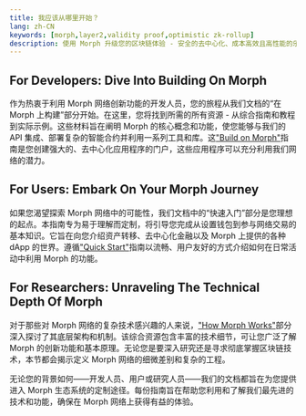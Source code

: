 ```yaml
---
title: 我应该从哪里开始？
lang: zh-CN
keywords: [morph,layer2,validity proof,optimistic zk-rollup]
description: 使用 Morph 升级您的区块链体验 - 安全的去中心化、成本高效且高性能的乐观 zk-rollup 解决方案。现在就试试吧！
---
```



## For Developers: Dive Into Building On Morph

作为热衷于利用 Morph 网络创新功能的开发人员，您的旅程从我们文档的“在 Morph 上构建”部分开始。在这里，您将找到所需的所有资源 - 从综合指南和教程到实际示例。这些材料旨在阐明 Morph 的核心概念和功能，使您能够与我们的 API 集成、部署复杂的智能合约并利用一系列工具和库。这["Build on Morph"](../build-on-morph/1-intro.md)指南是您创建强大的、去中心化应用程序的门户，这些应用程序可以充分利用我们网络的潜力。

## For Users: Embark On Your Morph Journey

如果您渴望探索 Morph 网络中的可能性，我们文档中的“快速入门”部分是您理想的起点。本指南专为易于理解而定制，将引导您完成从设置钱包到参与网络交易的基本知识。它旨在向您介绍资产转移、去中心化金融以及 Morph 上提供的各种 dApp 的世界。遵循["Quick Start"](../quick-start/1-welcome-to-morph.md)指南以流畅、用户友好的方式介绍如何在日常活动中利用 Morph 的功能。

## For Researchers: Unraveling The Technical Depth Of Morph

对于那些对 Morph 网络的复杂技术感兴趣的人来说，["How Morph Works"](../how-morph-works/1-intro.md)部分深入探讨了其底层架构和机制。该综合资源包含丰富的技术细节，可让您广泛了解 Morph 的创新功能和基本原理。无论您是要深入研究还是寻求彻底掌握区块链技术，本节都会揭示定义 Morph 网络的细微差别和复杂的工程。

无论您的背景如何——开发人员、用户或研究人员——我们的文档都旨在为您提供进入 Morph 生态系统的定制途径。每份指南旨在帮助您利用和了解我们最先进的技术和功能，确保在 Morph 网络上获得有益的体验。
